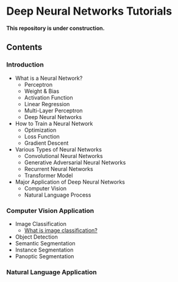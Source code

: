 # Deep Neural Networks Tutorials 

**This repository is under construction.**

## Contents 
### Introduction 
- What is a Neural Network?
  - Perceptron
  - Weight & Bias
  - Activation Function 
  - Linear Regression
  - Multi-Layer Perceptron  
  - Deep Neural Networks 
- How to Train a Neural Network
  - Optimization 
  - Loss Function 
  - Gradient Descent 
- Various Types of Neural Networks 
  - Convolutional Neural Networks
  - Generative Adversarial Neural Networks 
  - Recurrent Neural Networks
  - Transformer Model 
- Major Application of Deep Neural Networks 
  - Computer Vision 
  - Natural Language Process 
  
### Computer Vision Application
- Image Classification 
  - <a href="https://www.thinkautomation.com/eli5/eli5-what-is-image-classification-in-deep-learning/#:~:text=Image%20classification%20is%20where%20a%20computer%20can%20analyse%20an%20image%20and%20identify%20the%20%E2%80%98class%E2%80%99%20the%20image%20falls%20under.%20(Or%20a%20probability%20of%20the%20image%20being%20part%20of%20a%20%E2%80%98class%E2%80%99.)%20A%20class%20is%20essentially%20a%20label%2C%20for%20instance%2C%20%E2%80%98car%E2%80%99%2C%20%E2%80%98animal%E2%80%99%2C%20%E2%80%98building%E2%80%99%20and%20so%20on.%C2%A0" target="_blank">What is image classification?</a>
- Object Detection 
- Semantic Segmentation 
- Instance Segmentation 
- Panoptic Segmentation 

### Natural Language Application
  
 

